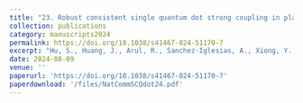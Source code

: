 ```yaml
---
title: "23. Robust consistent single quantum dot strong coupling in plasmonic nanocavities"
collection: publications
category: manuscripts2024
permalink: https://doi.org/10.1038/s41467-024-51170-7
excerpt: "Hu, S., Huang, J., Arul, R., Sanchez-Iglesias, A., Xiong, Y., Liz-Marzan, L., & Baumberg, J.J. (2024) Nature Communications, 15, 6835"
date: 2024-08-09
venue: ''
paperurl: 'https://doi.org/10.1038/s41467-024-51170-7'
paperdownload: '/files/NatCommSCQdot24.pdf'
---
```

